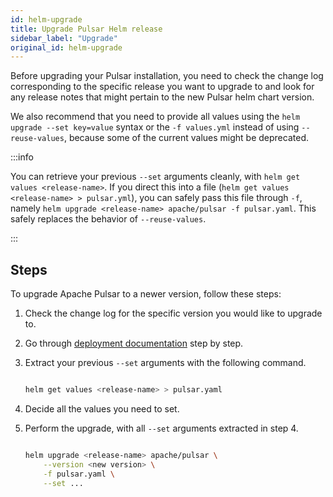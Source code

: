 ```yaml
---
id: helm-upgrade
title: Upgrade Pulsar Helm release
sidebar_label: "Upgrade"
original_id: helm-upgrade
---
```


Before upgrading your Pulsar installation, you need to check the change log corresponding to the specific release you want to upgrade to and look for any release notes that might pertain to the new Pulsar helm chart version.

We also recommend that you need to provide all values using the `helm upgrade --set key=value` syntax or the `-f values.yml` instead of using `--reuse-values`, because some of the current values might be deprecated.

:::info

You can retrieve your previous `--set` arguments cleanly, with `helm get values <release-name>`. If you direct this into a file (`helm get values <release-name> > pulsar.yml`), you can safely pass this file through `-f`, namely `helm upgrade <release-name> apache/pulsar -f pulsar.yaml`. This safely replaces the behavior of `--reuse-values`.

:::

## Steps

To upgrade Apache Pulsar to a newer version, follow these steps:

1. Check the change log for the specific version you would like to upgrade to.
2. Go through [deployment documentation](helm-deploy.md) step by step.
3. Extract your previous `--set` arguments with the following command.

   ```bash

   helm get values <release-name> > pulsar.yaml

   ```

4. Decide all the values you need to set.
5. Perform the upgrade, with all `--set` arguments extracted in step 4.

   ```bash

   helm upgrade <release-name> apache/pulsar \
       --version <new version> \
       -f pulsar.yaml \
       --set ...

   ```

